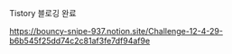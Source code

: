 

Tistory 블로깅 완료  

https://bouncy-snipe-937.notion.site/Challenge-12-4-29-b6b545f25dd74c2c81af3fe7df94af9e

